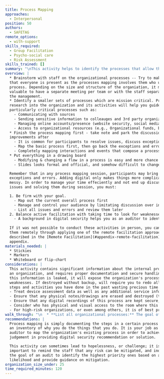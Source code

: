 ```yaml
---
title: Process Mapping
approaches:
  - Interpersonal
position: 50
authors:
  - SAFETAG
remote_options:
  - with-support
skills_required:
  - Group Facilitation
  - Psycho-social care
  - Risk Assessment
skills_trained: []
summary: "\nThis activity helps to identify the processes that allow the organization to function (publishing articles, payments, communicating with sources, field work etc) the assets and systems (websites, software, PayPal accounts) they rely on, and which ones are critical to their work.\n\nParticipating organization/s are asked to \"brain-storm\" a list of all the processes that are critical for their work and the auditor works to map the details of critical processes out to expose points of risk.\n\nIf done correctly, process mapping can help the auditor\n\t- Identify risk exposure\n\t- Communication issues and effective incident response\n\t- Identify what are affected (people, systems, technologies)\n\t- Identify areas of improvement in securing organization's process\n\t- Generate a mitigation/solution plan for missing security controls\n\t- Show the importance of digital security to staff, management team and stakeholders\n"
overview: |
  * Brainstorm with staff on the organizational processes -- Try to make sure
  that everyone is present as the processes mapping involves them who use the
  process. Depending on the size and structure of the organiation, it may be
  valuable to have a separate meeting per team or with the staff separate from
  the management.
  * Identify a smaller sets of processes which are mission critical. Preparatory
  research into the organization and its activities will help you guide towards
  particularly critical processes such as:
    - Communicating with sources
    - Sending sensitive information to colleauges and 3rd party organizations
    - Managing online accounts/presence (website security, social media accounts)
    - Access to organizational resources (e.g., Organizational funds, banking etc)
  * Finish the process mapping first - take note and park the discussions of
  improvements after
    - It is common for participants to resolve issues, discuss exceptions and errors during the activity
    - Map the basic process first, then go back the exceptions and errors. You can't prioritize until you have the whole picture
    - Completely mapping interactions and events that compose a process will lead you to the areas that are expose to risks
  * Put everything in a drawing board
    - Modifying & changing a flow in a process is easy and more chance to change. It can also make the participants interactive.
    - Slides looks formal and official, and somehow difficult to change and modify

  Remember that in any process mapping session, participants may bring up
  exceptions and errors. Adding digital only makes things more complicated and
  messy. In order to manage your time effeciently and not end up discussing
  issues and solving them during session, you must:

  1. Be firm with your goal.
    - Map out the current overall process first
    - Manage and control your audience by limitating discussion over insignificant topics
    - List all issues and errors and review them later
  2. Balance active facilitation with taking time to look for weaknesses
    - A background in digital security helps you as an auditor to identify possible ways how you one can exploit a weak processes. While largely letting the organization drive the process creation, ask targeted questions to fully expose the full extent of a critical process and keep an eye on ways the processes could be vulnerable. If this is your way of thinking, you may already be formulating ideas on how to mitigate those attacks and give the best recommendation according to their process.
    
  If it was not possible to conduct these activities in person, you can conduct
  them remotely through applying one of the remote facilitation approaches
  described in the [Remote Facilitation](#appendix-remote-facilitation)
  appendix.
materials_needed: |
  * Stickies
  * Markers
  * Whiteboard or flip-chart
considerations: |
  This activity contains significant information about the internal process of
  an organization, and requires proper documentation and secure handling. If
  this information is leaked, it will expose the organization's process
  weaknesses. If destroyed without backup, will require you to redo all the
  steps and activities you have done in the past wasting precious time.
  - Treat device assessment data as well as any additional service information learned with the utmost security
  - Ensure that any physical notes/drawings are erased and destroyed (throughoughly shredded/burnt papers, and whiteboards/blackbroads erased with alcohol/water) once backed up digitally.
  - Ensure that any digital recordings of this process are kept secure, encrypted, and backed up
  - Consider who has physical and visual access to the room where this process takes place, and if the room can be secured if this activity may span long/overnight breaks.
  - For high-risk organizations, or even among others, it is of best practice to keep digital devices such as mobile phones, laptops and computers turned off during the mapping activity. The use of camera, (not camera phones) is recommended. Mobile devices such as laptops and mobile phones if compromised can record audio, and capture videos.
walk_through: "\n  * **List all organizational processes:** The goal of this exercise is for the auditor to lead the host participants in \"brain-storming\" a list of all the processes the organization takes part in to carry out their work. It is important to remember this is a brainstorming session of all of the processes that occur in the organization. To get started, the auditor may find it useful to give the participants a few examples such as:\n\n    * Research gathering and source management\n    * Editing / Publishing\n    * Outreach and advocacy\n    * Paying Staff\n    * Managing grants or other funding\n\n  * **Determine critical processes:** During this exercise the aim is for the auditor to lead the attendees in narrowing down the subset of activities to those that are crucial to their work. Once the participants have brainstormed these out the facilitator leads the participants in identifying  critical processes (this may be all of the processes identified).\n    * Quickly identify the main purpose of the organization.\n    * Once a complete list has been created, the auditor will then go through through to identify with the participants the critical processes within the organization – that is, without these processes the organization would not be able to function or function at a very poor level, or would not fulfill its mission\n\n*NOTE:* If an auditor does not ensure that the uniquely identified subset of processes speaks to the full range of participants, their recommendations are more likely to be met with resistance.\n\n  * **Map out critical processes:** In this exercises the auditor does free-hand drawing (ideally on a whiteboard to allow for easy changes) mapping for each process guided by the host participants. The auditor needs to make sure that they work to develop a broad understanding of the overall process. This is a time consuming activity, and managing their overall time to complete the entire needs assessment, and respect the time constraints of the staff, is critical.\n    * Clearly identify the process name on the whiteboard or flipchart\n    * Have your participants explain to you what the process is step-by-step, while making a note on the side where there will be follow on processes.\n    * Keep it simple to facilitate broad understanding of the OVERALL process. Too much detail early on can be overwhelming and/or lead to confusion. If you agree that more detail is required on a particular action, it is easy to highlight that box and produce a separate chart showing the process taking place within.\n  \t* Take quick notes to remind yourself of any key points not clearly marked on the map before they move on to the next activity.\n    * Keep track of participant engagement and reactions in case there are edge cases you may need to follow up on individually afterwards.\n  \t* After completing all the key events take a photo of the whiteboard / store the chart-paper for later documentation.\n\nWhile doing this it is important to consider level of detail you will be mapping out (this should be pre-determined or established so everyone is on the same page).  You will generally want to capture:\n\n  * The people involved;\n  * The tasks, conversations, and decisions they carry out;\n  * The flow of materials, information and documents between them;\n  * How the actions take place (email, calls, travel)\n  * The relationship and dependance between the steps.\n  * Actual processes, not idealized ones\n\n* **Identify points of failure:** Begin to ask questions of how or why a particular process or step could be problematic or risky. Depending on the organization, you may want to do this as only mental notes to yourself or as a more interactive discussion.  The goal is to improve the organization's understanding of their own processes and the risks they include. \n"
recommendations: |
  Process mapping is simply documenting the steps in a certain process or simply
  an inventory of why you do the things that you do. It is your job as an
  auditor to map the organization's existing process in order to achieve sound
  judgement in providing digital security recommendation or solution.

  This activity can sometimes lead to hopelessness, or challenge; it is
  important to remind the staff that any risk can be mitigated, and indeed it is
  the goal of an audit to identify the highest priority ones based on actual
  likelihood and provide guidance on mitigation.
organization_size_under: 25
time_required_minutes: 120
---
```

